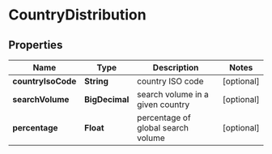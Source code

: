 

# CountryDistribution


## Properties

| Name | Type | Description | Notes |
|------------ | ------------- | ------------- | -------------|
|**countryIsoCode** | **String** | country ISO code |  [optional] |
|**searchVolume** | **BigDecimal** | search volume in a given country |  [optional] |
|**percentage** | **Float** | percentage of global search volume |  [optional] |



